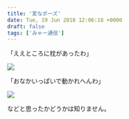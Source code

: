 ```yaml
---
title: '変なポーズ'
date: Tue, 19 Jun 2018 12:06:18 +0000
draft: false
tags: ['みゃー通信']
---
```


「ええところに枕があったわ」 

[![](/images/2018/06/DSC_0553.jpg)](/images/2018/06/DSC_0553.jpg) 

「おなかいっぱいで動かれへんわ」 

[![](/images/2018/06/DSC_0554.jpg)](/images/2018/06/DSC_0554.jpg) 

などと思ったかどうかは知りません。
